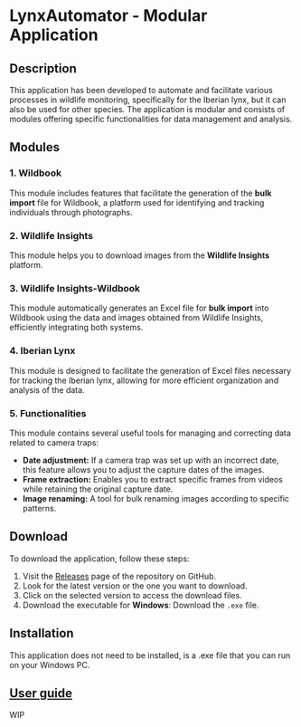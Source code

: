 # LynxAutomator - Modular Application

## Description

This application has been developed to automate and facilitate various processes in wildlife monitoring, specifically for the Iberian lynx, but it can also be used for other species. The application is modular and consists of modules offering specific functionalities for data management and analysis.

## Modules

### 1. Wildbook

This module includes features that facilitate the generation of the **bulk import** file for Wildbook, a platform used for identifying and tracking individuals through photographs.

### 2. Wildlife Insights

This module helps you to download images from the **Wildlife Insights** platform.

### 3. Wildlife Insights-Wildbook

This module automatically generates an Excel file for **bulk import** into Wildbook using the data and images obtained from Wildlife Insights, efficiently integrating both systems.

### 4. Iberian Lynx

This module is designed to facilitate the generation of Excel files necessary for tracking the Iberian lynx, allowing for more efficient organization and analysis of the data.

### 5. Functionalities

This module contains several useful tools for managing and correcting data related to camera traps:

- **Date adjustment:** If a camera trap was set up with an incorrect date, this feature allows you to adjust the capture dates of the images.
- **Frame extraction:** Enables you to extract specific frames from videos while retaining the original capture date.
- **Image renaming:** A tool for bulk renaming images according to specific patterns.


## Download 

To download the application, follow these steps:

1. Visit the [Releases](https://github.com/antonalvarezbc/LynxAutomator/releases/) page of the repository on GitHub.
2. Look for the latest version or the one you want to download.
3. Click on the selected version to access the download files.
4. Download the  executable for **Windows**: Download the `.exe` file.

## Installation

This application does not need to be installed, is a .exe file that you can run on your Windows PC.

## [User guide](https://docs.google.com/document/d/1f24DUzTcXGDH2t5m7DhcUdmD6oFJYGmJkoP_sG5xzxw/edit#heading=h.m5pi0fb7skq1) 

WIP

